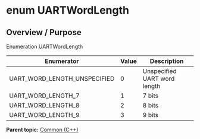# enum UARTWordLength

## Overview / Purpose

Enumeration UARTWordLength

|Enumerator|Value|Description|
|----------|-----|-----------|
|UART\_WORD\_LENGTH\_UNSPECIFIED|0|Unspecified UART word length|
|UART\_WORD\_LENGTH\_7|1|7 bits|
|UART\_WORD\_LENGTH\_8|2|8 bits|
|UART\_WORD\_LENGTH\_9|3|9 bits|

**Parent topic:** [Common \(C++\)](../../summary_pages/Common.md)

